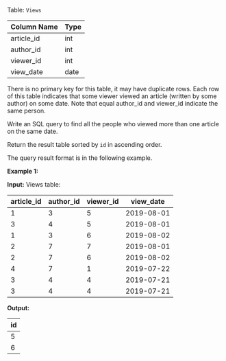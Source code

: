 ﻿
Table:  `Views`


| Column Name   | Type    |
|-|-
| article_id    | int     |
| author_id     | int     |
| viewer_id     | int     |
| view_date     | date    |

There is no primary key for this table, it may have duplicate rows.
Each row of this table indicates that some viewer viewed an article (written by some author) on some date. 
Note that equal author_id and viewer_id indicate the same person.

Write an SQL query to find all the people who viewed more than one article on the same date.

Return the result table sorted by  `id`  in ascending order.

The query result format is in the following example.

**Example 1:**

**Input:** 
Views table:

| article_id | author_id | viewer_id | view_date  |
|-|-|-|-
| 1          | 3         | 5         | 2019-08-01 |
| 3          | 4         | 5         | 2019-08-01 |
| 1          | 3         | 6         | 2019-08-02 |
| 2          | 7         | 7         | 2019-08-01 |
| 2          | 7         | 6         | 2019-08-02 |
| 4          | 7         | 1         | 2019-07-22 |
| 3          | 4         | 4         | 2019-07-21 |
| 3          | 4         | 4         | 2019-07-21 |

**Output:** 

| id   |
|-
| 5    |
| 6    |

